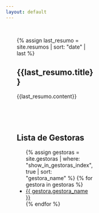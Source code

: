 ```yaml
---
layout: default
---
```


<style>
  .column {
    float: left;
    width: 40%;
    padding: 29px;
  }

  .row::after {
    content: "";
    clear: both;
    display: table;
  }
</style>


<div class="row">
  <div class="column">
    {% assign last_resumo = site.resumos | sort: "date" | last %}
    <h2>{{last_resumo.title}}</h2>
    {{last_resumo.content}}

  </div>
  <div class="column">
    <h2>Lista de Gestoras</h2>
    <ul>
      {% assign gestoras = site.gestoras | where: "show_in_gestoras_index", true | sort: "gestora_name" %}
      {% for gestora in gestoras %}
        <li>
          <a href="{{ site.baseurl }}/{{ gestora.gestora_path }}/">{{ gestora.gestora_name }}</a>
        </li>
      {% endfor %}
    </ul>
  </div>
</div>


